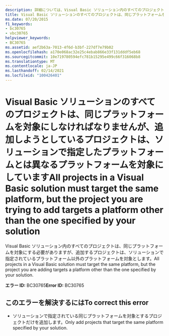 ```yaml
---
description: 詳細については、Visual Basic ソリューション内のすべてのプロジェクトが同じプラットフォームを対象としている必要がありますが、追加しようとしているプロジェクトは、ソリューションで指定されているプラットフォーム以外のプラットフォームを対象としています
title: Visual Basic ソリューションのすべてのプロジェクトは、同じプラットフォームを対象にしなければなりませんが、追加しようとしているプロジェクトは、ソリューションで指定したプラットフォームとは異なるプラットフォームを対象にしています
ms.date: 07/20/2015
f1_keywords:
- bc30765
- vbc30765
helpviewer_keywords:
- BC30765
ms.assetid: aef2b63a-7013-4f6d-b3bf-227df7e79b02
ms.openlocfilehash: a170e068ac32e25c4ebab866e33f131dddf5eb68
ms.sourcegitcommit: 10e719780594efc781b15295e499c66f316068b8
ms.translationtype: MT
ms.contentlocale: ja-JP
ms.lasthandoff: 02/14/2021
ms.locfileid: "100426401"
---
```

# <a name="all-projects-in-a-visual-basic-solution-must-target-the-same-platform-but-the-project-you-are-trying-to-add-targets-a-platform-other-than-the-one-specified-by-your-solution"></a><span data-ttu-id="3a145-103">Visual Basic ソリューションのすべてのプロジェクトは、同じプラットフォームを対象にしなければなりませんが、追加しようとしているプロジェクトは、ソリューションで指定したプラットフォームとは異なるプラットフォームを対象にしています</span><span class="sxs-lookup"><span data-stu-id="3a145-103">All projects in a Visual Basic solution must target the same platform, but the project you are trying to add targets a platform other than the one specified by your solution</span></span>

<span data-ttu-id="3a145-104">Visual Basic ソリューション内のすべてのプロジェクトは、同じプラットフォームを対象にする必要がありますが、追加するプロジェクトは、ソリューションで指定されているプラットフォーム以外のプラットフォームを対象とします。</span><span class="sxs-lookup"><span data-stu-id="3a145-104">All projects in a Visual Basic solution must target the same platform, but the project you are adding targets a platform other than the one specified by your solution.</span></span>  
  
 <span data-ttu-id="3a145-105">**エラー ID:** BC30765</span><span class="sxs-lookup"><span data-stu-id="3a145-105">**Error ID:** BC30765</span></span>  
  
## <a name="to-correct-this-error"></a><span data-ttu-id="3a145-106">このエラーを解決するには</span><span class="sxs-lookup"><span data-stu-id="3a145-106">To correct this error</span></span>  
  
- <span data-ttu-id="3a145-107">ソリューションで指定されている同じプラットフォームを対象とするプロジェクトだけを追加します。</span><span class="sxs-lookup"><span data-stu-id="3a145-107">Only add projects that target the same platform specified by your solution.</span></span>  
